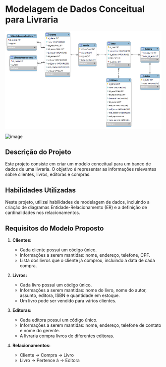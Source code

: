 # Modelagem de Dados Conceitual para Livraria

![Imagem da Entidade Relacionamento](https://github.com/LA-Coast/DataInsightsHub/blob/main/Modelagem_Dados_MySQL_Livraria/MR_livros_img.mwb.png)

![image](https://github.com/LA-Coast/DataInsightsHub/assets/122683252/0f9503a9-f914-405c-8a44-67ce750011b3)


## Descrição do Projeto
Este projeto consiste em criar um modelo conceitual para um banco de dados de uma livraria. O objetivo é representar as informações relevantes sobre clientes, livros, editoras e compras.

## Habilidades Utilizadas
Neste projeto, utilizei habilidades de modelagem de dados, incluindo a criação de diagramas Entidade-Relacionamento (ER) e a definição de cardinalidades nos relacionamentos.

## Requisitos do Modelo Proposto
1. **Clientes:**
   - Cada cliente possui um código único.
   - Informações a serem mantidas: nome, endereço, telefone, CPF.
   - Lista dos livros que o cliente já comprou, incluindo a data de cada compra.

2. **Livros:**
   - Cada livro possui um código único.
   - Informações a serem mantidas: nome do livro, nome do autor, assunto, editora, ISBN e quantidade em estoque.
   - Um livro pode ser vendido para vários clientes.

3. **Editoras:**
   - Cada editora possui um código único.
   - Informações a serem mantidas: nome, endereço, telefone de contato e nome do gerente.
   - A livraria compra livros de diferentes editoras.

4. **Relacionamentos:**
   - Cliente → Compra → Livro
   - Livro → Pertence à → Editora
